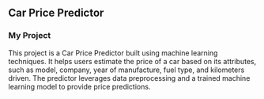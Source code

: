 ## Car Price Predictor

### My Project

This project is a Car Price Predictor built using machine learning techniques. It helps users estimate the price of a car based on its attributes, such as model, company, year of manufacture, fuel type, and kilometers driven. The predictor leverages data preprocessing and a trained machine learning model to provide price predictions.




